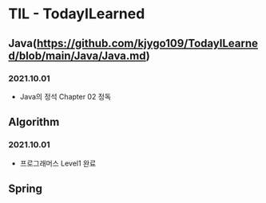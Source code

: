 # TIL - TodayILearned

## Java(https://github.com/kjygo109/TodayILearned/blob/main/Java/Java.md)
### 2021.10.01
 - Java의 정석 Chapter 02 정독 

## Algorithm
### 2021.10.01
 - 프로그래머스 Level1 완료

## Spring 
